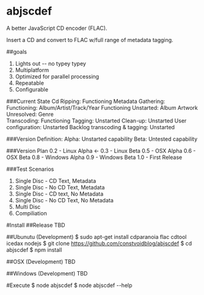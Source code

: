 # abjscdef
A better JavaScript CD encoder (FLAC).

Insert a CD and convert to FLAC w/full range of metadata tagging.

##goals
1. Lights out -- no typey typey
2. Multiplatform
3. Optimized for parallel processing
4. Repeatable
5. Configurable 
 
###Current State
Cd Ripping: Functioning
Metadata Gathering:  
    Functioning: Album/Artist/Track/Year Functioning
    Unstarted: Album Artwork
    Unresolved: Genre     
Transcoding: Functioning
Tagging: Unstarted
Clean-up: Unstarted
User configuration: Unstarted
Backlog transcoding & tagging: Unstarted

###Version Definition:
Alpha: Unstarted capability
Beta: Untested capability

###Version Plan
0.2 - Linux Alpha <-
0.3 - Linux Beta
0.5 - OSX Alpha
0.6 - OSX Beta
0.8 - Windows Alpha
0.9 - Windows Beta
1.0 - First Release

###Test Scenarios
1. Single Disc - CD Text, Metadata
2. Single Disc - No CD Text, Metadata
3. Single Disc - CD text, No Metadata
3. Single Disc - No CD Text, No Metadata
4. Multi Disc
5. Compiliation

#Install 
##Release 
TBD

##Ubunutu (Development)
$ sudo apt-get install cdparanoia flac cdtool icedax nodejs
$ git clone https://github.com/constvoidblog/abjscdef
$ cd abjscdef
$ npm install

##OSX (Development)
TBD

##Windows (Development)
TBD

#Execute
<insert audio cd>
$ node abjscdef
$ node abjscdef --help



